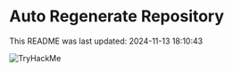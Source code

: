 # Auto Regenerate Repository

This README was last updated: 2024-11-13 18:10:43

 ![TryHackMe](https://tryhackme.com/badge/533634)